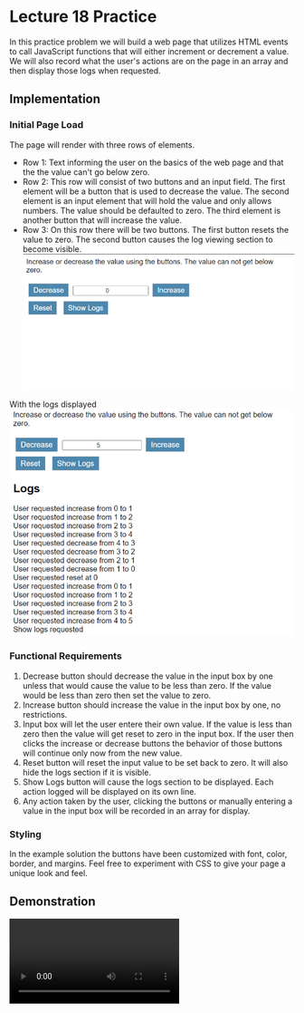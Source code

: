 # Lecture 18 Practice
In this practice problem we will build a web page that utilizes HTML events to call JavaScript functions that will either increment or decrement a value.  We will also record what the user's actions are on the page in an array and then display those logs when requested.  

## Implementation

### Initial Page Load
The page will render with three rows of elements.
 * Row 1:  Text informing the user on the basics of the web page and that the the value can't go below zero.
 * Row 2:  This row will consist of two buttons and an input field.  The first element will be a button that is used to decrease the value.  The second element is an input element that will hold the value and only allows numbers.  The value should be defaulted to zero.  The third element is another button that will increase the value.
 * Row 3:  On this row there will be two buttons.  The first button resets the value to zero.  The second button causes the log viewing section to become visible.  
![image](.assets/image.png)

With the logs displayed
![image](.assets/image_2.png)

### Functional Requirements
1. Decrease button should decrease the value in the input box by one unless that would cause the value to be less than zero.  If the value would be less than zero then set the value to zero.
2. Increase button should increase the value in the input box by one, no restrictions.
3. Input box will let the user entere their own value.  If the value is less than zero then the value will get reset to zero in the input box.  If the user then clicks the increase or decrease buttons the behavior of those buttons will continue only now from the new value.
4. Reset button will reset the input value to be set back to zero.  It will also hide the logs section if it is visible.
5. Show Logs button will cause the logs section to be displayed.  Each action logged will be displayed on its own line.
6. Any action taken by the user, clicking the buttons or manually entering a value in the input box will be recorded in an array for display.

### Styling
In the example solution the buttons have been customized with font, color, border, and margins.  Feel free to experiment with CSS to give your page a unique look and feel.

## Demonstration

![video](.assets/Lecture17PracticeDemo.mp4)
